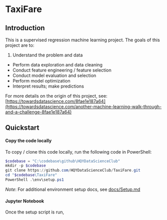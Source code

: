 # TaxiFare


## Introduction

This is a supervised regression machine learning project.
The goals of this project are to:

1. Understand the problem and data
- Perform data exploration and data cleaning
- Conduct feature engineering / feature selection
- Conduct model evaluation and selection
- Perform model optimization
- Interpret results; make predictions

For more details on the origin of this project, see: [https://towardsdatascience.com/8fae1e187a64](https://towardsdatascience.com/another-machine-learning-walk-through-and-a-challenge-8fae1e187a64)

## Quickstart


#### Copy the code locally

To copy / clone this code locally,
run the following code in PowerShell:

```PowerShell
$codebase = "C:\codebase\github\HQYDataScienceClub"
mkdir -p $codebase
git clone https://github.com/HQYDataScienceClub/TaxiFare.git
cd "$codebase\TaxiFare"
PowerShell .\env\setup.ps1
```
*Note*: For additional environment setup docs,
see [docs/Setup.md](docs/Setup.md)


#### Jupyter Notebook

Once the setup script is run,
